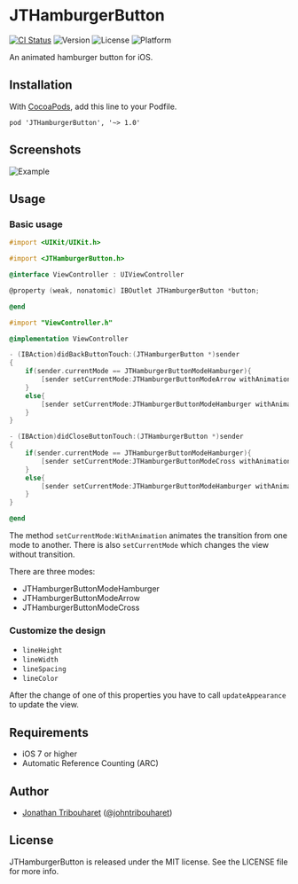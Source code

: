 # JTHamburgerButton

[![CI Status](http://img.shields.io/travis/jonathantribouharet/JTHamburgerButton.svg)](https://travis-ci.org/jonathantribouharet/JTHamburgerButton)
![Version](https://img.shields.io/cocoapods/v/JTHamburgerButton.svg)
![License](https://img.shields.io/cocoapods/l/JTHamburgerButton.svg)
![Platform](https://img.shields.io/cocoapods/p/JTHamburgerButton.svg)

An animated hamburger button for iOS.

## Installation

With [CocoaPods](http://cocoapods.org/), add this line to your Podfile.

    pod 'JTHamburgerButton', '~> 1.0'

## Screenshots

![Example](./Screens/example.gif "Example View")

## Usage

### Basic usage

```objective-c
#import <UIKit/UIKit.h>

#import <JTHamburgerButton.h>

@interface ViewController : UIViewController

@property (weak, nonatomic) IBOutlet JTHamburgerButton *button;

@end
```

```objective-c
#import "ViewController.h"

@implementation ViewController

- (IBAction)didBackButtonTouch:(JTHamburgerButton *)sender
{
    if(sender.currentMode == JTHamburgerButtonModeHamburger){
        [sender setCurrentMode:JTHamburgerButtonModeArrow withAnimation:.3];
    }
    else{
        [sender setCurrentMode:JTHamburgerButtonModeHamburger withAnimation:.3];
    }
}

- (IBAction)didCloseButtonTouch:(JTHamburgerButton *)sender
{
    if(sender.currentMode == JTHamburgerButtonModeHamburger){
        [sender setCurrentMode:JTHamburgerButtonModeCross withAnimation:.3];
    }
    else{
        [sender setCurrentMode:JTHamburgerButtonModeHamburger withAnimation:.3];
    }
}

@end
```

The method `setCurrentMode:WithAnimation` animates the transition from one mode to another. There is also `setCurrentMode` which changes the view without transition.

There are three modes:
- JTHamburgerButtonModeHamburger
- JTHamburgerButtonModeArrow
- JTHamburgerButtonModeCross

### Customize the design

- `lineHeight`
- `lineWidth`
- `lineSpacing`
- `lineColor`

After the change of one of this properties you have to call `updateAppearance` to update the view.


## Requirements

- iOS 7 or higher
- Automatic Reference Counting (ARC)

## Author

- [Jonathan Tribouharet](https://github.com/jonathantribouharet) ([@johntribouharet](https://twitter.com/johntribouharet))

## License

JTHamburgerButton is released under the MIT license. See the LICENSE file for more info.
